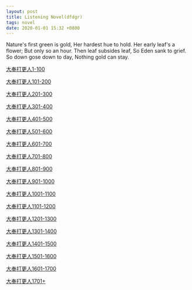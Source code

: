 ```yaml
---
layout: post
title: Listening Novel(dfdgr)
tags: novel
date: 2020-01-01 15:32 +0800
---
```

Nature's first green is gold,
Her hardest hue to hold.
Her early leaf's a flower;
But only so an hour.
Then leaf subsides leaf,
So Eden sank to grief.
So down gose down to day,
Nothing gold can stay.

[大奉打更人1-100](https://pan.baidu.com/s/1DBs1bugDyd6FJag9UiLBOw)

[大奉打更人101-200](https://pan.baidu.com/s/110urLOtA2LAQHmxF3JXW8w)

[大奉打更人201-300](https://pan.baidu.com/s/1o70OYdrYx2Z6CoSmR3RTsg)

[大奉打更人301-400](https://pan.baidu.com/s/1r9LwIdVKYb2Hqvvkwie_IA)

[大奉打更人401-500](https://pan.baidu.com/s/1xArguUGHSQYeJtr1lZGZow)

[大奉打更人501-600](https://pan.baidu.com/s/1oNdB50fLjAX8zbvi037BTw)

[大奉打更人601-700](https://pan.baidu.com/s/1xcJrg13sRE9Q9PUY0ZEKLg)

[大奉打更人701-800](https://pan.baidu.com/s/1x8T4q4rIT0fYwlsxTGsy1g)

[大奉打更人801-900](https://pan.baidu.com/s/1NiSdKelbw3X_7HXLWQnbGg)

[大奉打更人901-1000](https://pan.baidu.com/s/1FCP0zAlvjKQhF_xCh3O1Bg)

[大奉打更人1001-1100](https://pan.baidu.com/s/1-XdXlyDvskAvivTja_V0aQ)

[大奉打更人1101-1200](https://pan.baidu.com/s/1MjzRl50uVCFb71D0B9iBBg)

[大奉打更人1201-1300](https://pan.baidu.com/s/10WfWWxrebQ_ALMvin2hU4A)

[大奉打更人1301-1400](https://pan.baidu.com/s/1UpXKiqk9KljDvqS1Uu-GhQ)

[大奉打更人1401-1500](https://pan.baidu.com/s/1xXB9OfTTdXUa1awhUvybPg)

[大奉打更人1501-1600](https://pan.baidu.com/s/1NDGYRIutpyfbMsr7br6pAg)

[大奉打更人1601-1700](https://pan.baidu.com/s/1Nukb9VdbM71jv6gJSbrQrQ)

[大奉打更人1701+](https://pan.baidu.com/s/1FQgrZgSXPGnskeaHmyMg-g)
